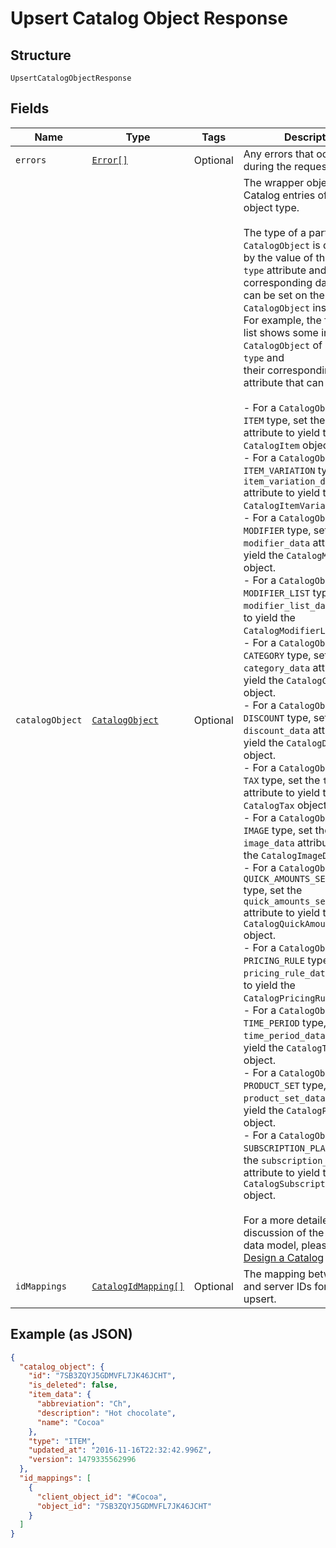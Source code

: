 
# Upsert Catalog Object Response

## Structure

`UpsertCatalogObjectResponse`

## Fields

| Name | Type | Tags | Description |
|  --- | --- | --- | --- |
| `errors` | [`Error[]`](/doc/models/error.md) | Optional | Any errors that occurred during the request. |
| `catalogObject` | [`CatalogObject`](/doc/models/catalog-object.md) | Optional | The wrapper object for the Catalog entries of a given object type.<br><br>The type of a particular `CatalogObject` is determined by the value of the<br>`type` attribute and only the corresponding data attribute can be set on the `CatalogObject` instance.<br>For example, the following list shows some instances of `CatalogObject` of a given `type` and<br>their corresponding data attribute that can be set:<br><br>- For a `CatalogObject` of the `ITEM` type, set the `item_data` attribute to yield the `CatalogItem` object.<br>- For a `CatalogObject` of the `ITEM_VARIATION` type, set the `item_variation_data` attribute to yield the `CatalogItemVariation` object.<br>- For a `CatalogObject` of the `MODIFIER` type, set the `modifier_data` attribute to yield the `CatalogModifier` object.<br>- For a `CatalogObject` of the `MODIFIER_LIST` type, set the `modifier_list_data` attribute to yield the `CatalogModifierList` object.<br>- For a `CatalogObject` of the `CATEGORY` type, set the `category_data` attribute to yield the `CatalogCategory` object.<br>- For a `CatalogObject` of the `DISCOUNT` type, set the `discount_data` attribute to yield the `CatalogDiscount` object.<br>- For a `CatalogObject` of the `TAX` type, set the `tax_data` attribute to yield the `CatalogTax` object.<br>- For a `CatalogObject` of the `IMAGE` type, set the `image_data` attribute to yield the `CatalogImageData`  object.<br>- For a `CatalogObject` of the `QUICK_AMOUNTS_SETTINGS` type, set the `quick_amounts_settings_data` attribute to yield the `CatalogQuickAmountsSettings` object.<br>- For a `CatalogObject` of the `PRICING_RULE` type, set the `pricing_rule_data` attribute to yield the `CatalogPricingRule` object.<br>- For a `CatalogObject` of the `TIME_PERIOD` type, set the `time_period_data` attribute to yield the `CatalogTimePeriod` object.<br>- For a `CatalogObject` of the `PRODUCT_SET` type, set the `product_set_data` attribute to yield the `CatalogProductSet`  object.<br>- For a `CatalogObject` of the `SUBSCRIPTION_PLAN` type, set the `subscription_plan_data` attribute to yield the `CatalogSubscriptionPlan` object.<br><br>For a more detailed discussion of the Catalog data model, please see the<br>[Design a Catalog](https://developer.squareup.com/docs/catalog-api/design-a-catalog) guide. |
| `idMappings` | [`CatalogIdMapping[]`](/doc/models/catalog-id-mapping.md) | Optional | The mapping between client and server IDs for this upsert. |

## Example (as JSON)

```json
{
  "catalog_object": {
    "id": "7SB3ZQYJ5GDMVFL7JK46JCHT",
    "is_deleted": false,
    "item_data": {
      "abbreviation": "Ch",
      "description": "Hot chocolate",
      "name": "Cocoa"
    },
    "type": "ITEM",
    "updated_at": "2016-11-16T22:32:42.996Z",
    "version": 1479335562996
  },
  "id_mappings": [
    {
      "client_object_id": "#Cocoa",
      "object_id": "7SB3ZQYJ5GDMVFL7JK46JCHT"
    }
  ]
}
```

